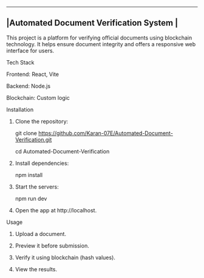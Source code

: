 
_________________________________________
                                      
|Automated Document Verification System |                                   
-----------------------------------------
This project is a platform for verifying official documents using blockchain technology. It helps ensure document integrity and offers a responsive web interface for users.


Tech Stack

Frontend: React, Vite

Backend: Node.js

Blockchain: Custom logic


Installation

1. Clone the repository:

   git clone https://github.com/Karan-07E/Automated-Document-Verification.git

   cd Automated-Document-Verification


2. Install dependencies:

   npm install


3. Start the servers:

   npm run dev


4. Open the app at http://localhost.



Usage

1. Upload a document.


2. Preview it before submission.


3. Verify it using blockchain (hash values).


4. View the results.

